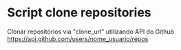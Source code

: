<h1>Script clone repositories</h1>

Clonar repositórios via "clone_url" utilizando API do Github https://api.github.com/users/nome_usuario/repos
